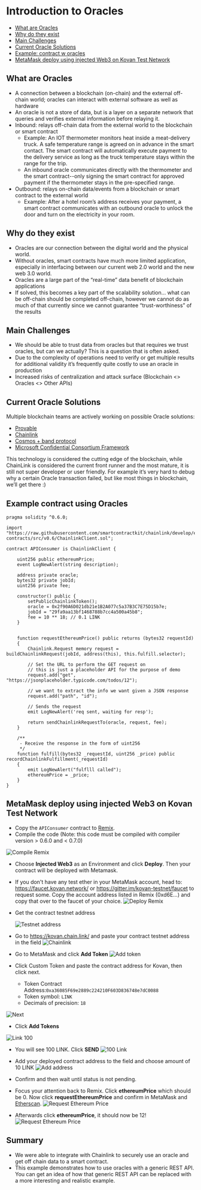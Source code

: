 # Introduction to Oracles

- [What are Oracles](#what-are-oracles)
- [Why do they exist](#why-do-they-exist)
- [Main Challenges](#main-challenges)
- [Current Oracle Solutions](#current-oracle-solutions)
- [Example: contract w oracles](#example-contract-using-oracles)
- [MetaMask deploy using injected Web3 on Kovan Test Network](#metaMask-deploy-using-injected-Web3-on-kovan-test-network)

## What are Oracles

- A connection between a blockchain (on-chain) and the external off-chain world; oracles can interact with external software as well as hardware
- An oracle is not a store of data, but is a layer on a separate network that queries and verifies external information before relaying it.
- Inbound: relays off-chain data from the external world to the blockchain or smart contract
  - Example: An IOT thermometer monitors heat inside a meat-delivery truck. A safe temperature range is agreed on in advance in the smart contact. The smart contract will automatically execute payment to the delivery service as long as the truck temperature stays within the range for the trip.
  - An inbound oracle communicates directly with the thermometer and the smart contract--only signing the smart contract for approved payment if the thermometer stays in the pre-specified range.
- Outbound: relays on-chain data/events from a blockchain or smart contract to the external world
  - Example: After a hotel room’s address receives your payment, a smart contract communicates with an outbound oracle to unlock the door and turn on the electricity in your room.

## Why do they exist

- Oracles are our connection between the digital world and the physical world.
- Without oracles, smart contracts have much more limited application, especially in interfacing between our current web 2.0 world and the new web 3.0 world.
- Oracles are a large part of the “real-time” data benefit of blockchain applications
- If solved, this becomes a key part of the scalability solution… what can be off-chain should be completed off-chain, however we cannot do as much of that currently since we cannot guarantee “trust-worthiness” of the results

## Main Challenges

- We should be able to trust data from oracles but that requires we trust oracles, but can we actually? This is a question that is often asked.
- Due to the complexity of operations need to verify or get multiple results for additional validity it’s frequently quite costly to use an oracle in production
- Increased risks of centralization and attack surface (Blockchain <> Oracles <> Other APIs)

## Current Oracle Solutions

Multiple blockchain teams are actively working on possible Oracle solutions:

- [Provable](https://provable.xyz/)
- [Chainlink](https://chain.link/)
- [Cosmos + band protocol](https://bandprotocol.com/)
- [Microsoft Confidential Consortium Framework](https://github.com/Microsoft/CCF/)

This technology is considered the cutting edge of the blockchain, while ChainLink is considered the current front runner and the most mature, it is still not super developer or user friendly. For example it’s very hard to debug why a certain Oracle transaction failed, but like most things in blockchain, we’ll get there :)  

## Example contract using Oracles

```solidity
pragma solidity ^0.6.0;

import "https://raw.githubusercontent.com/smartcontractkit/chainlink/develop/evm-contracts/src/v0.6/ChainlinkClient.sol";

contract APIConsumer is ChainlinkClient {

    uint256 public ethereumPrice;
    event LogNewAlert(string description);

    address private oracle;
    bytes32 private jobId;
    uint256 private fee;

    constructor() public {
        setPublicChainlinkToken();
        oracle = 0x2f90A6D021db21e1B2A077c5a37B3C7E75D15b7e;
        jobId = "29fa9aa13bf1468788b7cc4a500a45b8";
        fee = 10 ** 18; // 0.1 LINK
    }


    function requestEthereumPrice() public returns (bytes32 requestId)
    {
        Chainlink.Request memory request = buildChainlinkRequest(jobId, address(this), this.fulfill.selector);

        // Set the URL to perform the GET request on
        // this is just a placeholder API for the purpose of demo
        request.add("get", "https://jsonplaceholder.typicode.com/todos/12");

        // we want to extract the info we want given a JSON response
        request.add("path", "id");

        // Sends the request
        emit LogNewAlert('req sent, waiting for resp');

        return sendChainlinkRequestTo(oracle, request, fee);
    }

    /**
     - Receive the response in the form of uint256
     */
    function fulfill(bytes32 _requestId, uint256 _price) public recordChainlinkFulfillment(_requestId)
    {
        emit LogNewAlert("fulflll called");
        ethereumPrice = _price;
    }
}

```

## MetaMask deploy using injected Web3 on Kovan Test Network

- Copy the `APIConsumer` contract to [Remix](https://remix.ethereum.org/).
- Compile the code (Note: this code must be compiled with compiler version > 0.6.0 and < 0.7.0)

![Compile Remix](Images/compile%20remix.png)

- Choose **Injected Web3** as an Environment and click **Deploy**. Then your contract will be deployed with Metamask.
- If you don't have any test ether in your MetaMask account, head to: https://faucet.kovan.network/ or https://gitter.im/kovan-testnet/faucet to request some. Copy the account address listed in Remix (0xd6E...) and copy that over to the faucet of your choice.
![Deploy Remix](Images/injectedweb3_deploy_remix.png)

- Get the contract testnet address

  ![Testnet address](Images/get%20testnet%20address.png)

- Go to https://kovan.chain.link/ and paste your contract testnet address in the field
![Chainlink](Images/get%20chainlink.png)

- Go to MetaMask and click **Add Token**
![Add token](Images/Add%20token.png)

- Click Custom Token and paste the contract address for Kovan, then click next.
  - Token Contract Address:`0xa36085F69e2889c224210F603D836748e7dC0088`
  - Token symbol: `LINK`
  - Decimals of precision: `18`

![Next](Images/Add%20tokens%20next.png)

- Click **Add Tokens**

![Link 100](Images/Add%20tokens%20LINK100.png)

- You will see 100 LINK. Click **SEND**
![100 Link](Images/100_link.png)

- Add your deployed contract address to the field and choose amount of 10 LINK
![Add address](Images/send%20tokens%20add%20address.png)

- Confirm and then wait until status is not pending.
- Focus your attention back to Remix. Click **ethereumPrice** which should be 0. Now click **requestEthereumPrice** and confirm in MetaMask and [Etherscan](https://kovan.etherscan.io/).
![Request Ethereum Price](Images/request%20etherum%20remix.png)

- Afterwards click **ethereumPrice**, it should now be 12!
![Request Ethereum Price](Images/ethereumPrice12.png)

## Summary

- We were able to integrate with Chainlink to securely use an oracle and get off chain data to a smart contract.
- This example demonstrates how to use oracles with a generic REST API. You can get an idea of how that generic REST API can be replaced with a more interesting and realistic example.
